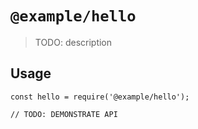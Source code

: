 # `@example/hello`

> TODO: description

## Usage

```
const hello = require('@example/hello');

// TODO: DEMONSTRATE API
```

